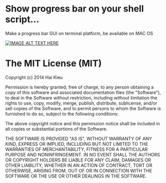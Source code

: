 Show progress bar on your shell script...
=================

Make a progress bar GUI on terminal platform, be available on MAC OS

[![IMAGE ALT TEXT HERE](https://raw.githubusercontent.com/haikieu/shell-progressbar/master/demo.png)](https://www.youtube.com/watch?v=0Otp_vfbgv4)


The MIT License (MIT)
=================

Copyright (c) 2014 Hai Kieu

Permission is hereby granted, free of charge, to any person obtaining a copy
of this software and associated documentation files (the "Software"), to deal
in the Software without restriction, including without limitation the rights
to use, copy, modify, merge, publish, distribute, sublicense, and/or sell
copies of the Software, and to permit persons to whom the Software is
furnished to do so, subject to the following conditions:

The above copyright notice and this permission notice shall be included in all
copies or substantial portions of the Software.

THE SOFTWARE IS PROVIDED "AS IS", WITHOUT WARRANTY OF ANY KIND, EXPRESS OR
IMPLIED, INCLUDING BUT NOT LIMITED TO THE WARRANTIES OF MERCHANTABILITY,
FITNESS FOR A PARTICULAR PURPOSE AND NONINFRINGEMENT. IN NO EVENT SHALL THE
AUTHORS OR COPYRIGHT HOLDERS BE LIABLE FOR ANY CLAIM, DAMAGES OR OTHER
LIABILITY, WHETHER IN AN ACTION OF CONTRACT, TORT OR OTHERWISE, ARISING FROM,
OUT OF OR IN CONNECTION WITH THE SOFTWARE OR THE USE OR OTHER DEALINGS IN THE
SOFTWARE.
